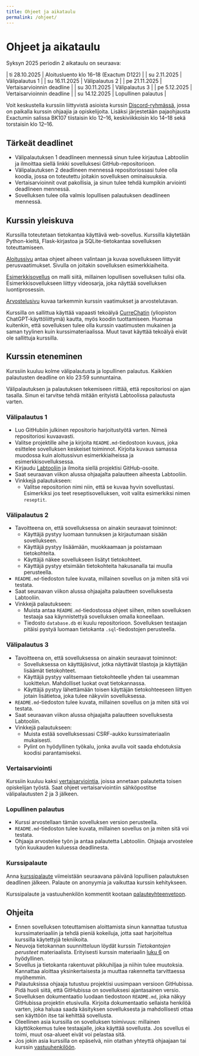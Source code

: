 ```yaml
---
title: Ohjeet ja aikataulu
permalink: /ohjeet/
---
```


# Ohjeet ja aikataulu

Syksyn 2025 periodin 2 aikataulu on seuraava:

| ti 28.10.2025 | Aloitusluento klo 16–18 (Exactum D122) |
| su 2.11.2025 | Välipalautus 1 |
| su 16.11.2025 | Välipalautus 2 |
| pe 21.11.2025 | Vertaisarvioinnin deadline |
| su 30.11.2025 | Välipalautus 3 |
| pe 5.12.2025 | Vertaisarvioinnin deadline |
| su 14.12.2025 | Lopullinen palautus |

Voit keskustella kurssiin liittyvistä asioista kurssin [Discord-ryhmässä](https://study.cs.helsinki.fi/discord/join/tikawe), jossa on paikalla kurssin ohjaajia ja opiskelijoita. Lisäksi järjestetään pajaohjausta Exactumin salissa BK107 tiistaisin klo 12–16, keskiviikkoisin klo 14–18 sekä torstaisin klo 12–16.

## Tärkeät deadlinet

- Välipalautuksen 1 deadlineen mennessä sinun tulee kirjautua Labtooliin ja ilmoittaa siellä linkki sovelluksesi GitHub-repositorioon.
- Välipalautuksen 2 deadlineen mennessä repositoriossasi tulee olla koodia, jossa on toteutettu joitakin sovelluksen ominaisuuksia.
- Vertaisarvioinnit ovat pakollisia, ja sinun tulee tehdä kumpikin arviointi deadlineen mennessä.
- Sovelluksen tulee olla valmis lopullisen palautuksen deadlineen mennessä.

## Kurssin yleiskuva

Kurssilla toteutetaan tietokantaa käyttävä web-sovellus. Kurssilla käytetään Python-kieltä, Flask-kirjastoa ja SQLite-tietokantaa sovelluksen toteuttamiseen.

[Aloitussivu](../aloitus) antaa ohjeet aiheen valintaan ja kuvaa sovellukseen liittyvät perusvaatimukset. Sivulla on joitakin sovelluksen esimerkkiaiheita.

[Esimerkkisovellus](../esimerkki) on malli siitä, millainen lopullisen sovelluksen tulisi olla. Esimerkkisovellukseen liittyy videosarja, joka näyttää sovelluksen luontiprosessin.

[Arvostelusivu](../arvostelu) kuvaa tarkemmin kurssin vaatimukset ja arvostelutavan.

Kurssilla on sallittua käyttää vapaasti tekoälyä [CurreChatin](https://curre.helsinki.fi/chat) (yliopiston ChatGPT-käyttöliittymä) kautta, myös koodin tuottamiseen. Huomaa kuitenkin, että sovelluksen tulee olla kurssin vaatimusten mukainen ja saman tyylinen kuin kurssimateriaalissa. Muut tavat käyttää tekoälyä eivät ole sallittuja kurssilla.

## Kurssin eteneminen

Kurssiin kuuluu kolme välipalautusta ja lopullinen palautus. Kaikkien palautusten deadline on klo 23:59 sunnuntaina.

Välipalautuksen ja palautuksen tekemiseen riittää, että repositoriosi on ajan tasalla. Sinun ei tarvitse tehdä mitään erityistä Labtoolissa palautusta varten.

### Välipalautus 1

* Luo GitHubiin julkinen repositorio harjoitustyötä varten. Nimeä repositoriosi kuvaavasti.
* Valitse projektille aihe ja kirjoita `README.md`-tiedostoon kuvaus, joka esittelee sovelluksen keskeiset toiminnot. Kirjoita kuvaus samassa muodossa kuin aloitussivun esimerkkiaiheissa ja esimerkkisovelluksessa.
* Kirjaudu [Labtooliin](https://study.cs.helsinki.fi/labtool/courses/TKT20019.2025.S.K.1) ja ilmoita siellä projektisi GitHub-osoite.
* Saat seuraavan viikon alussa ohjaajalta palautteen aiheesta Labtooliin.
* Vinkkejä palautukseen:
  - Valitse repositorion nimi niin, että se kuvaa hyvin sovellustasi. Esimerkiksi jos teet reseptisovelluksen, voit valita esimerkiksi nimen `reseptit`.

### Välipalautus 2

* Tavoitteena on, että sovelluksessa on ainakin seuraavat toiminnot:
  - Käyttäjä pystyy luomaan tunnuksen ja kirjautumaan sisään sovellukseen.
  - Käyttäjä pystyy lisäämään, muokkaamaan ja poistamaan tietokohteita.
  - Käyttäjä näkee sovellukseen lisätyt tietokohteet.
  - Käyttäjä pystyy etsimään tietokohteita hakusanalla tai muulla perusteella.
* `README.md`-tiedoston tulee kuvata, millainen sovellus on ja miten sitä voi testata.
* Saat seuraavan viikon alussa ohjaajalta palautteen sovelluksesta Labtooliin.
* Vinkkejä palautukseen:
  - Muista antaa `README.md`-tiedostossa ohjeet siihen, miten sovelluksen testaaja saa käynnistettyä sovelluksen omalla koneellaan.
  - Tiedosto `database.db` ei kuulu repositorioon. Sovelluksen testaajan pitäisi pystyä luomaan tietokanta `.sql`-tiedostojen perusteella.

### Välipalautus 3

* Tavoitteena on, että sovelluksessa on ainakin seuraavat toiminnot:
  - Sovelluksessa on käyttäjäsivut, jotka näyttävät tilastoja ja käyttäjän lisäämät tietokohteet.
  - Käyttäjä pystyy valitsemaan tietokohteelle yhden tai useamman luokittelun. Mahdolliset luokat ovat tietokannassa.
  - Käyttäjä pystyy lähettämään toisen käyttäjän tietokohteeseen liittyen jotain lisätietoa, joka tulee näkyviin sovelluksessa.
* `README.md`-tiedoston tulee kuvata, millainen sovellus on ja miten sitä voi testata.
* Saat seuraavan viikon alussa ohjaajalta palautteen sovelluksesta Labtooliin.
* Vinkkejä palautukseen:
  - Muista estää sovelluksessasi CSRF-aukko kurssimateriaalin mukaisesti.
  - Pylint on hyödyllinen työkalu, jonka avulla voit saada ehdotuksia koodisi parantamiseksi.

### Vertaisarviointi

Kurssiin kuuluu kaksi [vertaisarviointia](../vertaisarviointi), joissa annetaan palautetta toisen opiskelijan työstä. Saat ohjeet vertaisarviointiin sähköpostitse välipalautusten 2 ja 3 jälkeen.

### Lopullinen palautus

* Kurssi arvostellaan tämän sovelluksen version perusteella.
* `README.md`-tiedoston tulee kuvata, millainen sovellus on ja miten sitä voi testata.
* Ohjaaja arvostelee työn ja antaa palautetta Labtooliin. Ohjaaja arvostelee työn kuukauden kuluessa deadlinesta.

### Kurssipalaute

Anna [kurssipalaute](https://norppa.helsinki.fi/targets/95024294) viimeistään seuraavana päivänä lopullisen palautuksen deadlinen jälkeen. Palaute on anonyymia ja vaikuttaa kurssin kehitykseen.

Kurssipalaute ja vastuuhenkilön kommentit kootaan [palauteyhteenvetoon](../palaute).

## Ohjeita

* Ennen sovelluksen toteuttamisen aloittamista sinun kannattaa tutustua kurssimateriaaliin ja tehdä pieniä kokeiluja, jotta saat harjoiteltua kurssilla käytettyjä tekniikoita.
* Neuvoja tietokannan suunnitteluun löydät kurssin _Tietokantojen perusteet_ materiaalista. Erityisesti kurssin materiaalin [luku 6](https://tikape.mooc.fi/syksy-2025/osa6/) on hyödyllinen.
* Sovellus ja tietokanta rakentuvat pikkuhiljaa ja niihin tulee muutoksia. Kannattaa aloittaa yksinkertaisesta ja muuttaa rakennetta tarvittaessa myöhemmin.
* Palautuksissa ohjaaja tutustuu projektisi uusimpaan versioon GitHubissa. Pidä huoli siitä, että GitHubissa on sovelluksesi ajantasainen versio.
* Sovelluksen dokumentaatio luodaan tiedostoon `README.md`, joka näkyy GitHubissa projektin etusivulla. Kirjoita dokumentaatio sellaista henkilöä varten, joka haluaa saada käsityksen sovelluksesta ja mahdollisesti ottaa sen käyttöön itse tai kehittää sovellusta.
* Oleellinen asia kurssilla on sovelluksen toimivuus: millainen käyttökokemus tulee testaajalle, joka käyttää sovellusta. Jos sovellus ei toimi, muut osa-alueet eivät voi pelastaa sitä.
* Jos jokin asia kurssilla on epäselvä, niin otathan yhteyttä ohjaajaan tai kurssin [vastuuhenkilöön](mailto:ahslaaks@cs.helsinki.fi).
